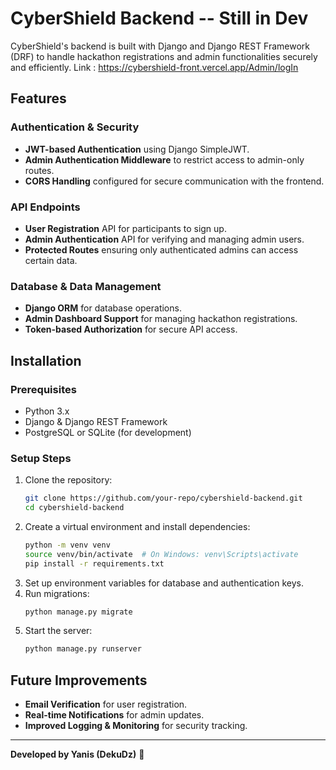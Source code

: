# CyberShield Backend -- Still in Dev

CyberShield's backend is built with Django and Django REST Framework (DRF) to handle hackathon registrations and admin functionalities securely and efficiently.
Link : https://cybershield-front.vercel.app/Admin/logIn

## Features

### Authentication & Security

- **JWT-based Authentication** using Django SimpleJWT.
- **Admin Authentication Middleware** to restrict access to admin-only routes.
- **CORS Handling** configured for secure communication with the frontend.

### API Endpoints

- **User Registration** API for participants to sign up.
- **Admin Authentication** API for verifying and managing admin users.
- **Protected Routes** ensuring only authenticated admins can access certain data.

### Database & Data Management

- **Django ORM** for database operations.
- **Admin Dashboard Support** for managing hackathon registrations.
- **Token-based Authorization** for secure API access.

## Installation

### Prerequisites

- Python 3.x
- Django & Django REST Framework
- PostgreSQL or SQLite (for development)

### Setup Steps

1. Clone the repository:
   ```bash
   git clone https://github.com/your-repo/cybershield-backend.git
   cd cybershield-backend
   ```
2. Create a virtual environment and install dependencies:
   ```bash
   python -m venv venv
   source venv/bin/activate  # On Windows: venv\Scripts\activate
   pip install -r requirements.txt
   ```
3. Set up environment variables for database and authentication keys.
4. Run migrations:
   ```bash
   python manage.py migrate
   ```
5. Start the server:
   ```bash
   python manage.py runserver
   ```

## Future Improvements

- **Email Verification** for user registration.
- **Real-time Notifications** for admin updates.
- **Improved Logging & Monitoring** for security tracking.

---

**Developed by Yanis (DekuDz)** 🚀

